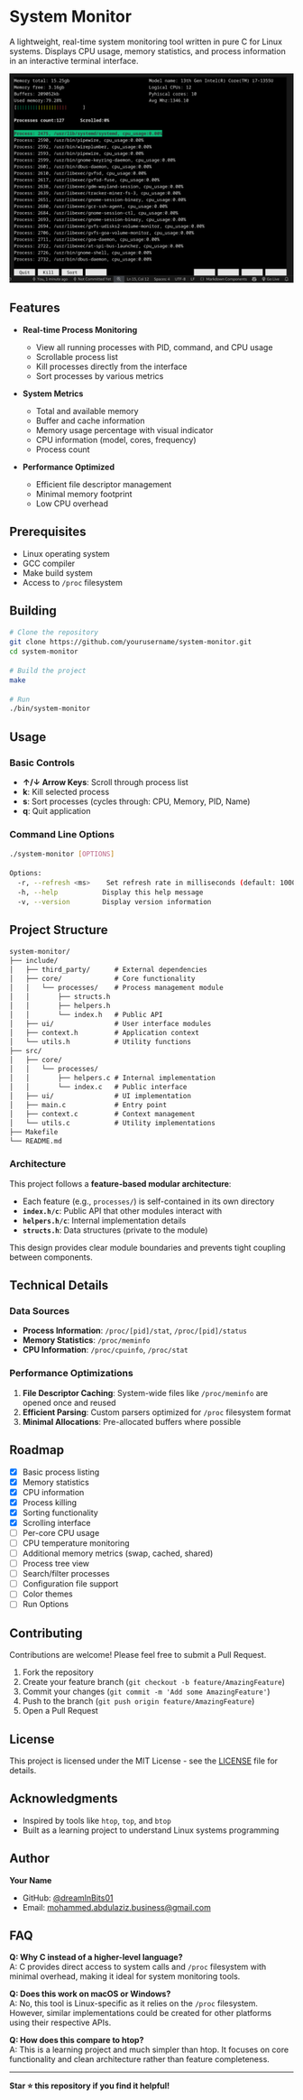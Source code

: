 # System Monitor

A lightweight, real-time system monitoring tool written in pure C for Linux systems. Displays CPU usage, memory statistics, and process information in an interactive terminal interface.

![System Monitor Screenshot](screenshot.png)

<!-- Add a screenshot of your application -->

## Features

- **Real-time Process Monitoring**

  - View all running processes with PID, command, and CPU usage
  - Scrollable process list
  - Kill processes directly from the interface
  - Sort processes by various metrics

- **System Metrics**

  - Total and available memory
  - Buffer and cache information
  - Memory usage percentage with visual indicator
  - CPU information (model, cores, frequency)
  - Process count

- **Performance Optimized**
  - Efficient file descriptor management
  - Minimal memory footprint
  - Low CPU overhead

## Prerequisites

- Linux operating system
- GCC compiler
- Make build system
- Access to `/proc` filesystem

## Building

```bash
# Clone the repository
git clone https://github.com/yourusername/system-monitor.git
cd system-monitor

# Build the project
make

# Run
./bin/system-monitor
```

## Usage

### Basic Controls

- **↑/↓ Arrow Keys**: Scroll through process list
- **k**: Kill selected process
- **s**: Sort processes (cycles through: CPU, Memory, PID, Name)
- **q**: Quit application

### Command Line Options

```bash
./system-monitor [OPTIONS]

Options:
  -r, --refresh <ms>    Set refresh rate in milliseconds (default: 1000)
  -h, --help           Display this help message
  -v, --version        Display version information
```

## Project Structure

```
system-monitor/
├── include/
│   ├── third_party/      # External dependencies
│   ├── core/             # Core functionality
│   │   └── processes/    # Process management module
│   │       ├── structs.h
│   │       ├── helpers.h
│   │       └── index.h   # Public API
│   ├── ui/               # User interface modules
│   ├── context.h         # Application context
│   └── utils.h           # Utility functions
├── src/
│   ├── core/
│   │   └── processes/
│   │       ├── helpers.c # Internal implementation
│   │       └── index.c   # Public interface
│   ├── ui/               # UI implementation
│   ├── main.c            # Entry point
│   ├── context.c         # Context management
│   └── utils.c           # Utility implementations
├── Makefile
└── README.md
```

### Architecture

This project follows a **feature-based modular architecture**:

- Each feature (e.g., `processes/`) is self-contained in its own directory
- **`index.h/c`**: Public API that other modules interact with
- **`helpers.h/c`**: Internal implementation details
- **`structs.h`**: Data structures (private to the module)

This design provides clear module boundaries and prevents tight coupling between components.

## Technical Details

### Data Sources

- **Process Information**: `/proc/[pid]/stat`, `/proc/[pid]/status`
- **Memory Statistics**: `/proc/meminfo`
- **CPU Information**: `/proc/cpuinfo`, `/proc/stat`

### Performance Optimizations

1. **File Descriptor Caching**: System-wide files like `/proc/meminfo` are opened once and reused
2. **Efficient Parsing**: Custom parsers optimized for `/proc` filesystem format
3. **Minimal Allocations**: Pre-allocated buffers where possible

## Roadmap

- [x] Basic process listing
- [x] Memory statistics
- [x] CPU information
- [x] Process killing
- [x] Sorting functionality
- [x] Scrolling interface
- [ ] Per-core CPU usage
- [ ] CPU temperature monitoring
- [ ] Additional memory metrics (swap, cached, shared)
- [ ] Process tree view
- [ ] Search/filter processes
- [ ] Configuration file support
- [ ] Color themes
- [ ] Run Options

## Contributing

Contributions are welcome! Please feel free to submit a Pull Request.

1. Fork the repository
2. Create your feature branch (`git checkout -b feature/AmazingFeature`)
3. Commit your changes (`git commit -m 'Add some AmazingFeature'`)
4. Push to the branch (`git push origin feature/AmazingFeature`)
5. Open a Pull Request

## License

This project is licensed under the MIT License - see the [LICENSE](LICENSE) file for details.

## Acknowledgments

- Inspired by tools like `htop`, `top`, and `btop`
- Built as a learning project to understand Linux systems programming

## Author

**Your Name**

- GitHub: [@dreamInBits01](https://github.com/DreamInBits01)
- Email: mohammed.abdulaziz.business@gmail.com

## FAQ

**Q: Why C instead of a higher-level language?**  
A: C provides direct access to system calls and `/proc` filesystem with minimal overhead, making it ideal for system monitoring tools.

**Q: Does this work on macOS or Windows?**  
A: No, this tool is Linux-specific as it relies on the `/proc` filesystem. However, similar implementations could be created for other platforms using their respective APIs.

**Q: How does this compare to htop?**  
A: This is a learning project and much simpler than htop. It focuses on core functionality and clean architecture rather than feature completeness.

---

**Star ⭐ this repository if you find it helpful!**
